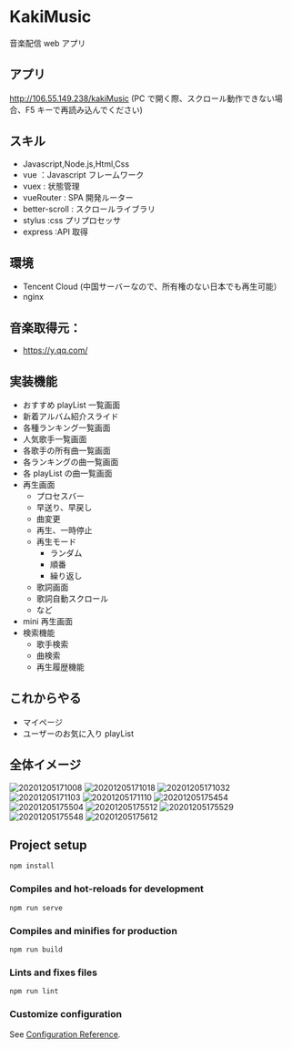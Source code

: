 # KakiMusic

音楽配信 web アプリ

## アプリ

http://106.55.149.238/kakiMusic
(PC で開く際、スクロール動作できない場合、F5 キーで再読み込んでください)

## スキル

-   Javascript,Node.js,Html,Css
-   vue ：Javascript フレームワーク
-   vuex : 状態管理
-   vueRouter : SPA 開発ルーター
-   better-scroll : スクロールライブラリ
-   stylus :css プリプロセッサ
-   express :API 取得

## 環境

-   Tencent Cloud (中国サーバーなので、所有権のない日本でも再生可能）
-   nginx

## 音楽取得元：

-   https://y.qq.com/

## 実装機能

-   おすすめ playList 一覧画面
-   新着アルバム紹介スライド
-   各種ランキング一覧画面
-   人気歌手一覧画面
-   各歌手の所有曲一覧画面
-   各ランキングの曲一覧画面
-   各 playList の曲一覧画面
-   再生画面
    -   プロセスバー
    -   早送り、早戻し
    -   曲変更
    -   再生、一時停止
    -   再生モード
        -   ランダム
        -   順番
        -   繰り返し
    -   歌詞画面
    -   歌詞自動スクロール
    -   など
-   mini 再生画面
-   検索機能
    -   歌手検索
    -   曲検索
    -   再生履歴機能

## これからやる

-   マイページ
-   ユーザーのお気に入り playList

## 全体イメージ

![20201205171008](https://raw.githubusercontent.com/kakigakki/picBed/master/imgs/20201205171008.png)
![20201205171018](https://raw.githubusercontent.com/kakigakki/picBed/master/imgs/20201205171018.png)
![20201205171032](https://raw.githubusercontent.com/kakigakki/picBed/master/imgs/20201205171032.png)
![20201205171103](https://raw.githubusercontent.com/kakigakki/picBed/master/imgs/20201205171103.png)
![20201205171110](https://raw.githubusercontent.com/kakigakki/picBed/master/imgs/20201205171110.png)
![20201205175454](https://raw.githubusercontent.com/kakigakki/picBed/master/imgs/20201205175454.png)
![20201205175504](https://raw.githubusercontent.com/kakigakki/picBed/master/imgs/20201205175504.png)
![20201205175512](https://raw.githubusercontent.com/kakigakki/picBed/master/imgs/20201205175512.png)
![20201205175529](https://raw.githubusercontent.com/kakigakki/picBed/master/imgs/20201205175529.png)
![20201205175548](https://raw.githubusercontent.com/kakigakki/picBed/master/imgs/20201205175548.png)
![20201205175612](https://raw.githubusercontent.com/kakigakki/picBed/master/imgs/20201205175612.png)

## Project setup

```
npm install
```

### Compiles and hot-reloads for development

```
npm run serve
```

### Compiles and minifies for production

```
npm run build
```

### Lints and fixes files

```
npm run lint
```

### Customize configuration

See [Configuration Reference](https://cli.vuejs.org/config/).
